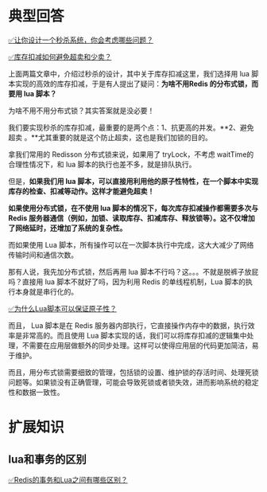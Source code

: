 # 典型回答

[✅让你设计一个秒杀系统，你会考虑哪些问题？](https://www.yuque.com/hollis666/fo22bm/lghq5y?view=doc_embed)

[✅库存扣减如何避免超卖和少卖？](https://www.yuque.com/hollis666/fo22bm/qpnna44eczny06z7?view=doc_embed)

上面两篇文章中，介绍过秒杀的设计，其中关于库存扣减这里，我们选择用 lua 脚本实现的高效的库存扣减，于是有人提出了疑问：**为啥不用Redis 的分布式锁，而要用 lua 脚本？**

为啥不用不用分布式锁？其实答案就是没必要！

我们要实现秒杀的库存扣减，最重要的是两个点：1、抗更高的并发。**2、避免超卖 。**尤其重要的就是这个防止超卖，这也是我们加锁的目的。

拿我们常用的 Redisson 分布式锁来说，如果用了 tryLock，不考虑 waitTime的合理性情况下，和 lua 脚本的执行也差不多，就是排队执行。

但是，**如果我们用 lua 脚本，可以直接用利用他的原子性特性，在一个脚本中实现库存的检查、扣减等动作。这样才能避免超卖！**

**如果使用分布式锁，在不使用 lua 脚本的情况下，每次库存扣减操作都需要多次与 Redis 服务器通信（例如，加锁、读取库存、扣减库存、释放锁等）。这不仅增加了网络延时，还增加了系统的复杂性。**

而如果使用 Lua 脚本，所有操作可以在一次脚本执行中完成，这大大减少了网络传输时间和通信次数。

那有人说，我先加分布式锁，然后再用 lua 脚本不行吗？这。。。不就是脱裤子放屁吗？直接用 lua 脚本不就好了吗，因为利用 Redis 的单线程机制，Lua 脚本的执行本身就是串行化的。

[✅为什么Lua脚本可以保证原子性？](https://www.yuque.com/hollis666/fo22bm/rwdgnu?view=doc_embed)

而且， Lua 脚本是在 Redis 服务器内部执行，它直接操作内存中的数据，执行效率是非常高的。而且使用 Lua 脚本实现的话，我们可以将库存扣减的逻辑集中处理，不需要在应用层做额外的同步处理。这样可以使得应用层的代码更加简洁，易于维护。

而且，用分布式锁需要细致的管理，包括锁的设置、维护锁的存活时间、处理死锁问题等。如果锁没有正确管理，可能会导致死锁或者锁失效，进而影响系统的稳定性和数据一致性。


# 扩展知识

## lua和事务的区别

[✅Redis的事务和Lua之间有哪些区别？](https://www.yuque.com/hollis666/fo22bm/ihi6uuc39q5xdil5?view=doc_embed)
